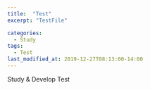 ```yaml
---
title:  "Test"
excerpt: "TestFile"

categories:
  - Study
tags:
  - Test
last_modified_at: 2019-12-27T08:13:00-14:00
---
```


Study & Develop Test